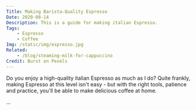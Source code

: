```yaml
---
Title: Making Barista-Quality Espresso
Date: 2020-08-14
Description: This is a guide for making italian Espresso.
Tags:
    - Espresso
    - Coffee
Img: /static/img/espresso.jpg
Related:
    - /blog/steaming-milk-for-cappuccino
Credit: Burst on Pexels
---
```


Do you enjoy a high-quality italian Espresso as much as I do? Quite frankly,
making Espresso at this level isn't easy - but with the right tools, patience
and practice, you'll be able to make delicious coffee at home.

...